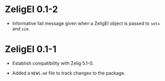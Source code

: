 # ZeligEI 0.1-2

* Informative fail message given when a ZeligEI object is passed to 
`setx` and `sim`.

# ZeligEI 0.1-1

* Establish compatibility with Zelig 5.1-0.

* Added a `NEWS.md` file to track changes to the package.



